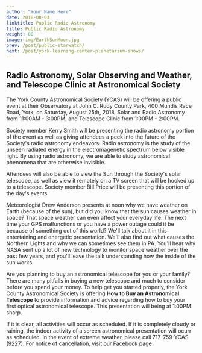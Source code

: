 ```yaml
---
author: "Your Name Here"
date: 2018-08-03
linktitle: Public Radio Astronomy
title: Public Radio Astronomy
weight: 80
image: img/EarthSunMoon.jpg
prev: /post/public-starwatch/
next: /post/york-learning-center-planetarium-shows/
---
```


## Radio Astronomy, Solar Observing and Weather, and Telescope Clinic at Astronomical Society

The York County Astronomical Society (YCAS) will be offering a public event at their Observatory at John C. Rudy County Park, 400 Mundis Race Road, York, on Saturday, August 25th, 2018, Solar and Radio Astronomy from 11:00AM - 3:00PM, and Telescope Clinic from 1:00PM - 2:00PM.

Society member Kerry Smith will be presenting the radio astronomy portion of the event as well as giving attendees a peek into the future of the Society's radio astronomy endeavors. Radio astronomy is the study of the unseen radiated energy in the electromagenetic spectrum below visible light. By using radio astronomy, we are able to study astronomical phenomena that are otherwise invisible.

Attendees will also be able to view the Sun through the Society's solar telescope, as well as view it remotely on a TV screen that will be hooked up to a telescope. Society member Bill Price will be presenting this portion of the day's events.

Meteorologist Drew Anderson presents at noon why we have weather on Earth (because of the sun), but did you know that the sun causes weather in space? That space weather can even affect your everyday life. The next time your GPS malfunctions or you have a power outage could it be because of something out of this world? We'll talk about it in this entertaining and energetic presentation. We'll also find out what causes the Northern Lights and why we can sometimes see them in PA. You'll hear why NASA sent up a lot of new technology to monitor space weather over the past few years, and you'll leave the talk understanding how the inside of the sun works.

Are you planning to buy an astronomical telescope for you or your family? There are many pitfalls in buying a new telescope and much to consider before you spend your money. To help get you started properly,
the York County Astronomical Society is offering **How to Buy an Astronomical Telescope** to provide information and advice regarding how to buy your first optical astronomical telescope. This presentation will being at 1:00PM sharp.

If it is clear, all activities will occur as scheduled. If it is completely cloudy or raining, the indoor activity of a screen astronomical presentation will ocurr as scheduled. In the event of extreme weather, please call 717-759-YCAS (9227). For notice of cancellation, visit [our Facebook page](https://www.facebook.com/astroyork)
